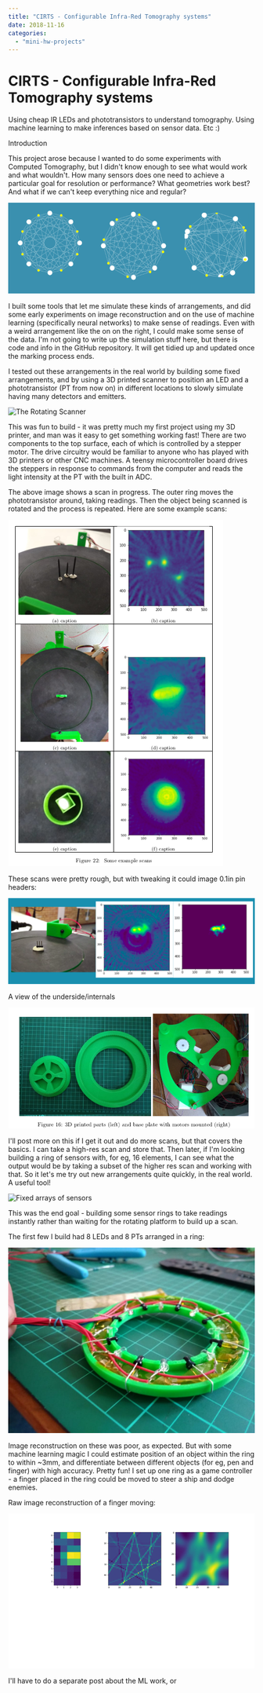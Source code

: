```yaml
---
title: "CIRTS - Configurable Infra-Red Tomography systems"
date: 2018-11-16
categories: 
  - "mini-hw-projects"
---
```


# CIRTS - Configurable Infra-Red Tomography systems

Using cheap IR LEDs and phototransistors to understand tomography. Using machine learning to make inferences based on sensor data. Etc :)

Introduction

This project arose because I wanted to do some experiments with Computed Tomography, but I didn't know enough to see what would work and what wouldn't. How many sensors does one need to achieve a particular goal for resolution or performance? What geometries work best? And what if we can't keep everything nice and regular? 

![](images/3765251542371976038.png)

I built some tools that let me simulate these kinds of arrangements, and did some early experiments on image reconstruction and on the use of machine learning (specifically neural networks) to make sense of readings. Even with a weird arrangement like the on on the right, I could make some sense of the data. I'm not going to write up the simulation stuff here, but there is code and info in the GitHub repository. It will get tidied up and updated once the marking process ends.

I tested out these arrangements in the real world by building some fixed arrangements, and by using a 3D printed scanner to position an LED and a phototransistor (PT from now on) in different locations to slowly simulate having many detectors and emitters. 

![The Rotating Scanner](https://cdn.hackaday.io/images/4773091542372340534.jpeg)

This was fun to build - it was pretty much my first project using my 3D printer, and man was it easy to get something working fast! There are two components to the top surface, each of which is controlled by a stepper motor. The drive circuitry would be familiar to anyone who has played with 3D printers or other CNC machines. A teensy microcontroller board drives the steppers in response to commands from the computer and reads the light intensity at the PT with the built in ADC. 


The above image shows a scan in progress. The outer ring moves the phototransistor around, taking readings. Then the object being scanned is rotated and the process is repeated. Here are some example scans:

![](images/9369011542372460979.png)

These scans were pretty rough, but with tweaking it could image 0.1in pin headers:

![](images/3383451542372629043.png)

A view of the underside/internals

![](images/1990041542372484783.png)

I'll post more on this if I get it out and do more scans, but that covers the basics. I can take a high-res scan and store that. Then later, if I'm looking building a ring of sensors with, for eg, 16 elements, I can see what the output would be by taking a subset of the higher res scan and working with that. So it let's me try out new arrangements quite quickly, in the real world.  A useful tool!

![Fixed arrays of sensors](https://cdn.hackaday.io/images/4373801542372972137.jpeg)

This was the end goal - building some sensor rings to take readings instantly rather than waiting for the rotating platform to build up a scan. 

The first few I build had 8 LEDs and 8 PTs arranged in a ring:

![](images/1441211542372979163.jpeg)

Image reconstruction on these was poor, as expected. But with some machine learning magic I could estimate position of an object within the ring to within ~3mm, and differentiate between different objects (for eg, pen and finger) with high accuracy. Pretty fun! I set up one ring as a game controller - a finger placed in the ring could be moved to steer a ship and dodge enemies. 

Raw image reconstruction of a finger moving:

![](images/3701231542373362021.gif)

I'll have to do a separate post about the ML work, or